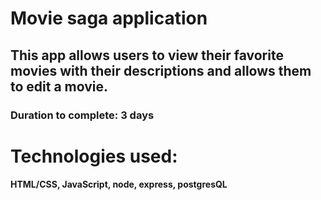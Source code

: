 # Movie saga application

## This app allows users to view their favorite movies with their descriptions and allows them to edit a movie.

### Duration to complete: 3 days

# Technologies used:

#### HTML/CSS, JavaScript, node, express, postgresQL
